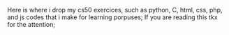Here is where i drop my cs50 exercices, such as python, C, html, css, php, and js codes that i make for learning porpuses;
If you are reading this tkx for the attention;
